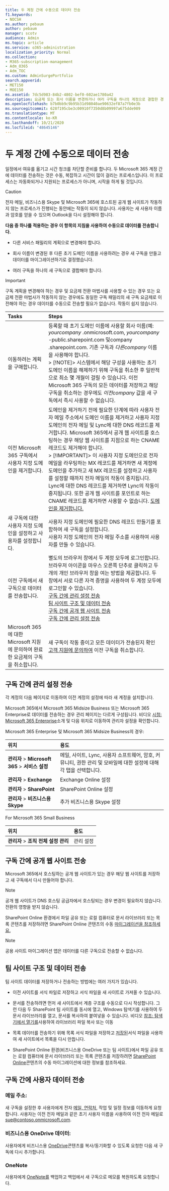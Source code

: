```yaml
---
title: 두 계정 간에 수동으로 데이터 전송
f1.keywords:
- NOCSH
ms.author: pebaum
author: pebaum
manager: scotv
audience: Admin
ms.topic: article
ms.service: o365-administration
localization_priority: Normal
ms.collection:
- M365-subscription-management
- Adm_O365
- Adm_TOC
ms.custom: AdminSurgePortfolio
search.appverid:
- MET150
- MOE150
ms.assetid: 7dc5d983-84b2-4802-bef0-602ae1780a42
description: 요금제 또는 회사 이름을 변경하거나 여러 구독을 하나의 계정으로 결합한 경우 두 Microsoft 365 계정 간에 데이터를 수동으로 전송하는 방법을 찾아야 합니다.
ms.openlocfilehash: b7b0bb9c9b95b31d98040ae90632ef87a7fb0e3b
ms.sourcegitcommit: 628f195cbe3c00910f7350d8b09997a675dde989
ms.translationtype: MT
ms.contentlocale: ko-KR
ms.lasthandoff: 10/21/2020
ms.locfileid: "48645146"
---
```

# <a name="transfer-data-manually-between-two-accounts"></a>두 계정 간에 수동으로 데이터 전송

일정에서 여유를 옮기고 시간 청크를 차단할 준비를 합니다. 두 Microsoft 365 계정 간에 데이터를 전송하는 것은 수동, 복잡하고 시간이 많이 걸리는 프로세스입니다. 이 프로세스는 자동화되거나 지원되는 프로세스가 아니며, 시작을 하게 될 것입니다.
  
> [!CAUTION]
> 전자 메일, 비즈니스용 Skype 및 Microsoft 365에 호스트된 공개 웹 사이트가 작동하지 않는 프로세스가 진행되는 동안에는 작동이 되지 않습니다. 사용자는 새 사용자 이름과 암호를 얻을 수 있으며 Outlook을 다시 설정해야 합니다.

**다음 중 하나를 적용하는 경우 이 항목의 지침을 사용하여 수동으로 데이터를 전송합니다.**
  
- 다른 서비스 패밀리의 계획으로 변경해야 합니다.

- 회사 이름이 변경된 후 다른 초기 도메인 이름을 사용하려는 경우 새 구독을 만들고 데이터를 마이그레이션하기로 결정했습니다.

- 여러 구독을 하나의 새 구독으로 결합해야 합니다.

> [!IMPORTANT]
> 구독 계획을 [](../../commerce/subscriptions/switch-to-a-different-plan.md) 변경해야 하는 경우 및 요금제 전환 마법사를 사용할 수 있는 경우 또는 요금제 전환 마법사가 작동하지 않는 경우에도 동일한 구독 패밀리의 새 구독 요금제로 이전해야 하는 경우 데이터를 수동으로 전송할 필요가 없습니다. 작동이 쉽지 않습니다.

|**Tasks**|**Steps**|
|:-----|:-----|
|이동하려는 계획을 구매합니다.  <br/> |등록할 때 초기 도메인 이름에 사용할 회사 이름(예: *yourcompany* .onmicrosoft.com, *yourcompany* -public.sharepoint.com 및company .sharepoint.com.  기존 구독과  *다른company*  이름을 사용해야 합니다.  <br/> > [!NOTE]> 시스템에서 해당 구성을 사용하는 초기 도메인 이름을 해제하기 위해 구독을 취소한 후 일반적으로 최소 몇 개월이 걸릴 수 있습니다.  이전 Microsoft 365 구독의 모든 데이터를 저장하고 해당 구독을 취소하는 경우에도  *이전company*  값을 새 구독에서 즉시 사용할 수 없습니다.           |
|이전 Microsoft 365 구독에서 사용자 지정 도메인을 제거합니다.  <br/> | 도메인을 [](remove-a-domain.md) 제거하기 전에 필요한 단계에 따라 사용자 전자 메일 주소에서 도메인 이름을 제거하고 사용자 지정 도메인의 전자 메일 및 Lync에 대한 DNS 레코드를 제거합니다. Microsoft 365에서 공개 웹 사이트를 호스팅하는 경우 해당 웹 사이트를 지점으로 하는 CNAME 레코드도 제거해야 합니다.  <br/> > [!IMPORTANT]> 이 사용자 지정 도메인으로 전자 메일을 라우팅하는 MX 레코드를 제거하면 새 계정에 도메인을 추가하고 새 MX 레코드를 설정하고 사용자를 설정할 때까지 전자 메일의 작동이 중지됩니다. Lync에 대한 DNS 레코드를 제거하면 Lync의 작동이 중지됩니다. 또한 공개 웹 사이트를 포인트로 하는 CNAME 레코드를 제거하면 사용할 수 없습니다.           [도메인을 제거합니다.](remove-a-domain.md)  <br/> |
|새 구독에 대한 사용자 지정 도메인을 설정하고 사용자를 설정합니다.  <br/> | 사용자 지정 도메인에 필요한 DNS 레코드 만들기를 포함하여 새 구독을 설정합니다.  <br/>  사용자 지정 도메인의 전자 메일 주소를 사용하여 사용자를 만들 수 있습니다.  <br/> |
|이전 구독에서 새 구독으로 데이터를 전송합니다.  <br/> | 별도의 브라우저 창에서 두 계정 모두에 로그인합니다.  <br/>  브라우저 아이콘을 마우스 오른쪽 단추로 클릭하고 두 개의 개인 브라우저 창을 여는 방법을 제공합니다. 두 창에서 서로 다른 자격 증명을 사용하여 두 계정 모두에 로그인할 수 있습니다.  <br/> [구독 간에 관리 설정 전송](#email) <br/> [팀 사이트 구조 및 데이터 전송](#transfer-team-site-structure-and-data) <br/> [구독 간에 공개 웹 사이트 전송](#transfer-a-public-website-between-subscriptions) <br/> [구독 간에 관리 설정 전송](#email) <br/> |
|Microsoft 365에 대한 Microsoft 지원에 문의하여 완료한 요금제의 구독을 취소합니다.  <br/> | 새 구독이 작동 중이고 모든 데이터가 전송된지 확인  <br/>  [고객 지원에 문의하여](../contact-support-for-business-products.md) 이전 구독을 취소합니다.  <br/> |

## <a name="transfer-administrative-settings-between-subscriptions"></a>구독 간에 관리 설정 전송

각 계정의 다음 페이지로 이동하여 이전 계정의 설정에 따라 새 계정을 설치합니다.
  
Microsoft 365에서 Microsoft 365 Midsize Business 또는 Microsoft 365 Enterprise로 데이터를 전송하는 경우 관리 페이지는 다르게 구성됩니다. 비디오 [시청: Microsoft 365 Enterprise](https://docs.microsoft.com/microsoft-365/admin/)소개 및 다음 위치로 이동하여 관리자 설정을 확인합니다.
  
Microsoft 365 Enterprise 및 Microsoft 365 Midsize Business의 경우:
  
|**위치**|**용도**|
|:-----|:-----|
|**관리자** \> **Microsoft 365** \> **서비스 설정** <br/> |메일, 사이트, Lync, 사용자 소프트웨어, 암호, 커뮤니티, 권한 관리 및 모바일에 대한 설정에 대해 각 탭을 선택합니다.  <br/> |
|**관리자** \> **Exchange** <br/> | Exchange Online 설정  <br/> |
|**관리자** \> **SharePoint** <br/> | SharePoint Online 설정  <br/> |
|**관리자** \> **비즈니스용 Skype** <br/> |추가 비즈니스용 Skype 설정  <br/> |

For Microsoft 365 Small Business
  
|**위치**|**용도**|
|:-----|:-----|
|**관리자** \> **조직 전체 설정 관리** <br/> |관리 설정  <br/> |

## <a name="transfer-a-public-website-between-subscriptions"></a>구독 간에 공개 웹 사이트 전송

Microsoft 365에서 호스팅하는 공개 웹 사이트가 있는 경우 해당 웹 사이트를 저장하고 새 구독에서 다시 만들어야 합니다.
  
> [!NOTE]
> 공개 웹 사이트가 DNS 호스팅 공급자에서 호스팅되는 경우 변경이 필요하지 않습니다. 전환의 영향을 받지 않습니다.
  
SharePoint Online 환경에서 파일 공유 또는 로컬 컴퓨터로 문서 라이브러리 또는 목록 콘텐츠를 저장하려면 SharePoint Online 콘텐츠의 수동 [마이그레이션을 참조하세요.](https://go.microsoft.com/fwlink/p/?LinkId=402910)
  
> [!NOTE]
> 공용 사이트 마이그레이션 앱은 데이터를 다른 구독으로 전송할 수 없습니다.
  
## <a name="transfer-team-site-structure-and-data"></a>팀 사이트 구조 및 데이터 전송

팀 사이트 데이터를 저장하거나 전송하는 방법에는 여러 가지가 있습니다.
  
- 이전 사이트를 서식 파일로 저장하고 서식 파일을 새 사이트로 가져올 수 있습니다.

- 문서를 전송하려면 먼저 새 사이트에서 계층 구조를 수동으로 다시 작성합니다. 그런 다음 두 SharePoint 팀 사이트를 동시에 열고, Windows 탐색기를 사용하여 두 문서 라이브러리를 열고, 문서를 복사하여 붙여넣을 수 있습니다. 비디오 [참조: 탐색기에서 열기를](https://support.microsoft.com/office/c7c20284-bc94-47f4-9728-d28e9daf0790)사용하여 라이브러리 파일 복사 또는 이동

- 목록 데이터를 전송하기 위해 목록 서식 파일을 저장하고 [저장된](https://support.microsoft.com/office/c3884ad1-bc49-44b8-b3d6-3bc6a01eb393)서식 파일을 사용하여 새 사이트에서 목록을 다시 만듭니다.

- SharePoint Online 환경(비즈니스용 OneDrive 또는 팀 사이트)에서 파일 공유 또는 로컬 컴퓨터에 문서 라이브러리 또는 목록 콘텐츠를 저장하려면 [SharePoint Online](https://support.microsoft.com/kb/2783484)콘텐츠의 수동 마이그레이션에 대한 정보를 참조하세요.

## <a name="transfer-users-data-between-subscriptions"></a>구독 간에 사용자 데이터 전송

### <a name="email"></a>메일 주소:

새 구독을 설정한 후 사용자에게 전자 [메일, 연락처,](https://support.microsoft.com/office/0996ece3-57c6-49bc-977b-0d1892e2aacc) 작업 및 일정 정보를 이동하게 요청합니다. 사용자는 이전 전자 메일과 같은 초기 사용자 이름을 사용하여 이전 전자 메일로 sue@contoso.onmicrosoft.com.
  
### <a name="onedrive-for-business-data"></a>비즈니스용 OneDrive 데이터:

사용자에게 비즈니스용 [OneDrive](https://support.microsoft.com/office/59b1de2b-519e-4d3a-8f45-51647cf291cd)콘텐츠를 복사/동기화할 수 있도록 요청한 다음 새 구독에 다시 추가합니다.

### <a name="onenote"></a>OneNote 

사용자에게 [OneNote를](https://support.microsoft.com/office/back-up-notes-f58b34b0-611d-435e-87fa-7942a1767af4?ui=en-us&rs=en-us&ad=us) 백업하고 [](https://support.microsoft.com/en-us/office/restore-notes-from-a-backup-5daf9cb0-6769-4998-a5de-f044fdd0d831?ui=en-us&rs=en-us&ad=us) 백업에서 새 구독으로 메모를 복원하도록 요청합니다.
